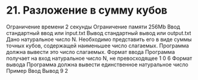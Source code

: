 # 21. Разложение в сумму кубов
Ограничение времени	2 секунды
Ограничение памяти	256Mb
Ввод	стандартный ввод или input.txt
Вывод	стандартный вывод или output.txt
Дано натуральное число N. Необходимо представить его в виде суммы точных кубов, содержащей наименьшее число слагаемых. Программа должна вывести это число слагаемых.
Формат ввода
Программа получает на вход натуральное число N, не превосходящее 
1
0
6
Формат вывода
Программа должна вывести единственное натуральное число
Пример
Ввод	Вывод
9
2